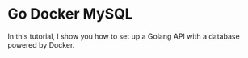 # Go Docker MySQL
In this tutorial, I show you how to set up a Golang API with a database powered by Docker. 